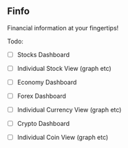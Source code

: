 ## Finfo

Financial information at your fingertips!

Todo:

- [ ] Stocks Dashboard

- [ ] Individual Stock View (graph etc)

- [ ] Economy Dashboard

- [ ] Forex Dashboard

- [ ] Individual Currency View (graph etc)

- [ ] Crypto Dashboard

- [ ] Individual Coin View (graph etc)
